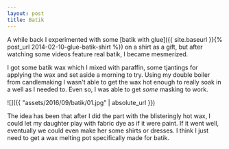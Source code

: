 ```yaml
---
layout: post
title: Batik
---
```

A while back I experimented with some
[batik with glue]({{ site.baseurl }}{% post_url 2014-02-10-glue-batik-shirt %})
on a shirt as a gift, but after watching some videos feature real batik, I
became mesmerized.

I got some batik wax which I mixed with paraffin, some tjantings for applying
the wax and set aside a morning to try. Using my double boiler from candlemaking
I wasn't able to get the wax hot enough to really soak in a well as I needed to.
Even so, I was able to get _some_ masking to work.

![]({{ "assets/2016/09/batik/01.jpg" | absolute_url }})

The idea has been that after I did the part with the blisteringly hot wax, I
could let my daughter play with fabric dye as if it were paint. If it went well,
eventually we could even make her some shirts or dresses. I think I just need to
get a wax melting pot specifically made for batik.
